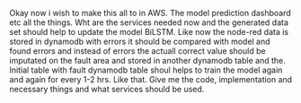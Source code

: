 Okay now i wish to make this all to in AWS. The model prediction dashboard etc all the things. Wht are the services needed now and the generated data set should help to update the model BiLSTM. Like now the node-red data is stored in dynamodb with errors it should be compared with model and found errors and instead of errors the actuall correct value should be imputated on the fault area and stored in another dynamodb table and the. Initial table with fault dynamodb table shoul helps to train the model again and again for every 1-2 hrs. Like that. Give me the code, implementation and necessary things and what services should be used.
